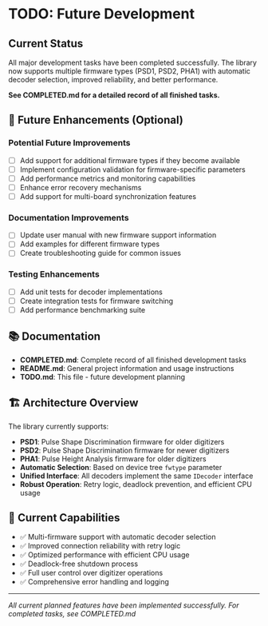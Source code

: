 # TODO: Future Development

## Current Status
All major development tasks have been completed successfully. The library now supports multiple firmware types (PSD1, PSD2, PHA1) with automatic decoder selection, improved reliability, and better performance.

**See COMPLETED.md for a detailed record of all finished tasks.**

## 🎯 Future Enhancements (Optional)

### Potential Future Improvements
- [ ] Add support for additional firmware types if they become available
- [ ] Implement configuration validation for firmware-specific parameters
- [ ] Add performance metrics and monitoring capabilities
- [ ] Enhance error recovery mechanisms
- [ ] Add support for multi-board synchronization features

### Documentation Improvements
- [ ] Update user manual with new firmware support information
- [ ] Add examples for different firmware types
- [ ] Create troubleshooting guide for common issues

### Testing Enhancements
- [ ] Add unit tests for decoder implementations
- [ ] Create integration tests for firmware switching
- [ ] Add performance benchmarking suite

## 📚 Documentation
- **COMPLETED.md**: Complete record of all finished development tasks
- **README.md**: General project information and usage instructions
- **TODO.md**: This file - future development planning

## 🏗️ Architecture Overview
The library currently supports:
- **PSD1**: Pulse Shape Discrimination firmware for older digitizers
- **PSD2**: Pulse Shape Discrimination firmware for newer digitizers  
- **PHA1**: Pulse Height Analysis firmware for older digitizers
- **Automatic Selection**: Based on device tree `fwtype` parameter
- **Unified Interface**: All decoders implement the same `IDecoder` interface
- **Robust Operation**: Retry logic, deadlock prevention, and efficient CPU usage

## 🚀 Current Capabilities
- ✅ Multi-firmware support with automatic decoder selection
- ✅ Improved connection reliability with retry logic
- ✅ Optimized performance with efficient CPU usage
- ✅ Deadlock-free shutdown process
- ✅ Full user control over digitizer operations
- ✅ Comprehensive error handling and logging

---
*All current planned features have been implemented successfully.*
*For completed tasks, see COMPLETED.md*
